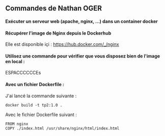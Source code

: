 ## Commandes de Nathan OGER

#### Exécuter un serveur web (apache, nginx, ...) dans un container docker

#### Récupérer l'image de Nginx depuis le Dockerhub 
Elle est disponible içi : https://hub.docker.com/_/nginx

#### Utilisez une commande pour vérifier que vous disposez bien de l'image en local :




ESPACCCCCCEs

#### Avec un fichier Dockerfile :

J'ai lancé la commande suivante :

```
docker build -t tp2:1.0 . 
```
Avec le fichier Dockerfile suivant :

```
FROM nginx
COPY ./index.html /usr/share/nginx/html/index.html
```
